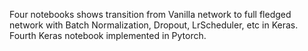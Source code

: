 Four notebooks shows transition from Vanilla network to full fledged network with Batch Normalization, Dropout, LrScheduler, etc in Keras.
Fourth Keras notebook implemented in Pytorch.
